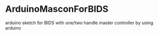 # ArduinoMasconForBIDS
arduino sketch for BIDS with one/two handle master controller by using arduino
